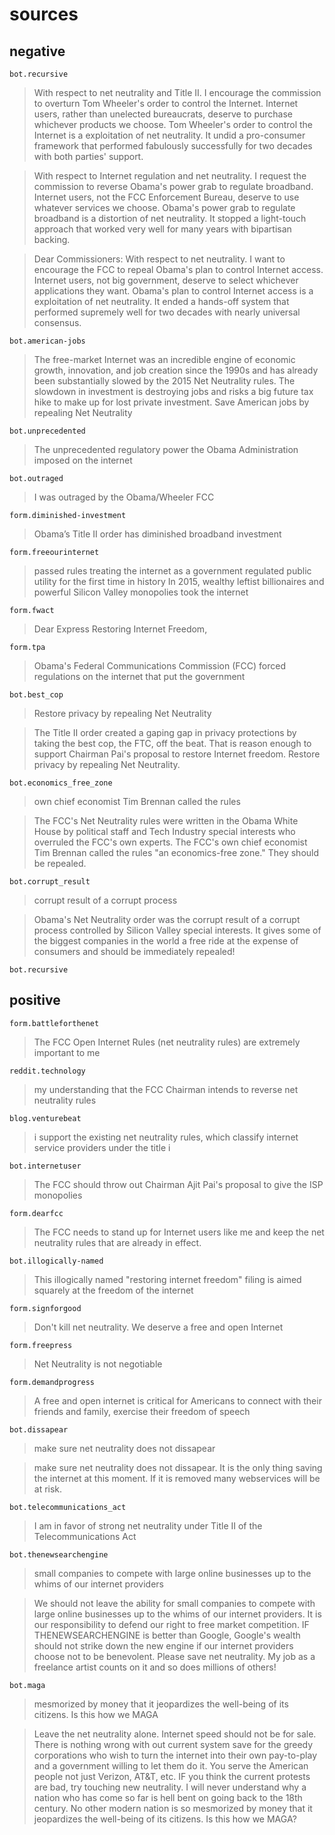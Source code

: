 # sources

## negative

`bot.recursive`

> With respect to net neutrality and Title II. I encourage the commission to overturn Tom Wheeler's order to control the Internet. Internet users, rather than unelected bureaucrats, deserve to purchase whichever products we choose. Tom Wheeler's order to control the Internet is a exploitation  of net neutrality. It undid a pro-consumer framework that performed fabulously successfully for two decades with both parties' support.

> With respect to Internet regulation and net neutrality. I request the commission to reverse Obama's power grab to regulate broadband. Internet users, not the FCC Enforcement Bureau, deserve to use whatever services we choose. Obama's power grab to regulate broadband is a distortion of net neutrality. It stopped a light-touch approach that worked very well for many years with bipartisan backing.

> Dear Commissioners:  With respect to net neutrality. I want to encourage the FCC to repeal Obama's plan to control Internet access. Internet users, not big government, deserve to select whichever applications they want. Obama's plan to control Internet access is a exploitation  of net neutrality. It ended a hands-off system that performed supremely well for two decades with nearly universal consensus.

`bot.american-jobs`

> The free-market Internet was an incredible engine of economic growth, innovation, and job creation since the 1990s and has already been substantially slowed by the 2015 Net Neutrality rules. The slowdown in investment is destroying jobs and risks a big future tax hike to make up for lost private investment. Save American jobs by repealing Net Neutrality

`bot.unprecedented`

> The unprecedented regulatory power the Obama Administration imposed on the internet

`bot.outraged`

> I was outraged by the Obama/Wheeler FCC

`form.diminished-investment`

> Obama’s Title II order has diminished broadband investment

`form.freeourinternet`

> passed rules treating the internet as a government regulated public utility for the first time in history
> In 2015, wealthy leftist billionaires and powerful Silicon Valley monopolies took the internet

`form.fwact`

> Dear Express Restoring Internet Freedom,

`form.tpa`

> Obama's Federal Communications Commission (FCC) forced regulations on the internet that put the government

`bot.best_cop`

> Restore privacy by repealing Net Neutrality

> The Title II order created a gaping gap in privacy protections by taking the best cop, the FTC, off the beat. That is reason enough to support Chairman Pai's proposal to restore Internet freedom. Restore privacy by repealing Net Neutrality.

`bot.economics_free_zone`

> own chief economist Tim Brennan called the rules

> The FCC's Net Neutrality rules were written in the Obama White House by political staff and Tech Industry special interests who overruled the FCC's own experts. The FCC's own chief economist Tim Brennan called the rules "an economics-free zone." They should be repealed.

`bot.corrupt_result`

> corrupt result of a corrupt process

> Obama's Net Neutrality order was the corrupt result of a corrupt process controlled by Silicon Valley special interests. It gives some of the biggest companies in the world a free ride at the expense of consumers and should be immediately repealed!

`bot.recursive`


## positive

`form.battleforthenet`

> The FCC Open Internet Rules (net neutrality rules) are extremely important to me

`reddit.technology`

> my understanding that the FCC Chairman intends to reverse net neutrality rules

`blog.venturebeat`

> i support the existing net neutrality rules, which classify internet service providers under the title i

`bot.internetuser`

> The FCC should throw out Chairman Ajit Pai's proposal to give the ISP monopolies

`form.dearfcc`

> The FCC needs to stand up for Internet users like me and keep the net neutrality rules that are already in effect.

`bot.illogically-named`

> This illogically named "restoring internet freedom" filing is aimed squarely at the freedom of the internet

`form.signforgood`

> Don't kill net neutrality. We deserve a free and open Internet

`form.freepress`

> Net Neutrality is not negotiable

`form.demandprogress`

> A free and open internet is critical for Americans to connect with their friends and family, exercise their freedom of speech

`bot.dissapear`

> make sure net neutrality does not dissapear

> make sure net neutrality does not dissapear. It is the only thing saving the internet at this moment. If it is removed many webservices will be at risk.

`bot.telecommunications_act`

> I am in favor of strong net neutrality under Title II of the Telecommunications Act

`bot.thenewsearchengine`

> small companies to compete with large online businesses up to the whims of our internet providers

> We should not leave the ability for small companies to compete with large online businesses up to the whims of our internet providers. It is our responsibility to defend our right to free market competition. IF THENEWSEARCHENGINE is better than Google, Google's wealth should not strike down the new engine if our internet providers choose not to be benevolent. Please save net neutrality. My job as a freelance artist counts on it and so does millions of others!

`bot.maga`

> mesmorized by money that it jeopardizes the well-being of its citizens. Is this how we MAGA

> Leave the net neutrality alone. Internet speed should not be for sale. There is nothing wrong with out current system save for the greedy corporations who wish to turn the internet into their own pay-to-play and a government willing to let them do it. You serve the American people not just Verizon, AT&T, etc. IF you think the current protests are bad, try touching new neutrality. I will never understand why a nation who has come so far is hell bent on going back to the 18th century. No other modern nation is so mesmorized by money that it jeopardizes the well-being of its citizens. Is this how we MAGA?
